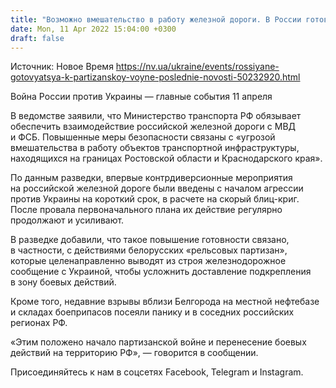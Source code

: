 ```yaml
---
title: "Возможно вмешательство в работу железной дороги. В России готовятся к партизанской войне на своей территории — украинская разведка"
date: Mon, 11 Apr 2022 15:04:00 +0300
draft: false
---
```

Источник: Новое Время https://nv.ua/ukraine/events/rossiyane-gotovyatsya-k-partizanskoy-voyne-poslednie-novosti-50232920.html


Война России против Украины — главные события 11 апреля

В ведомстве заявили, что Министерство транспорта РФ обязывает обеспечить взаимодействие российской железной дороги с МВД и ФСБ. Повышенные меры безопасности связаны с «угрозой вмешательства в работу объектов транспортной инфраструктуры, находящихся на границах Ростовской области и Краснодарского края».

По данным разведки, впервые контрдиверсионные мероприятия на российской железной дороге были введены с началом агрессии против Украины на короткий срок, в расчете на скорый блиц-криг. После провала первоначального плана их действие регулярно продолжают и усиливают.

В разведке добавили, что такое повышение готовности связано, в частности, с действиями белорусских «рельсовых партизан», которые целенаправленно выводят из строя железнодорожное сообщение с Украиной, чтобы усложнить доставление подкрепления в зону боевых действий.

Кроме того, недавние взрывы вблизи Белгорода на местной нефтебазе и складах боеприпасов посеяли панику и в соседних российских регионах РФ.

«Этим положено начало партизанской войне и перенесение боевых действий на территорию РФ», — говорится в сообщении.

Присоединяйтесь к нам в соцсетях Facebook, Telegram и Instagram.
